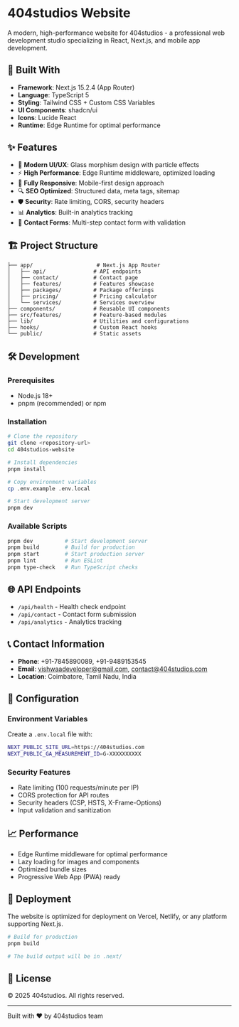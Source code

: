 # 404studios Website

A modern, high-performance website for 404studios - a professional web development studio specializing in React, Next.js, and mobile app development.

## 🚀 Built With

- **Framework**: Next.js 15.2.4 (App Router)
- **Language**: TypeScript 5
- **Styling**: Tailwind CSS + Custom CSS Variables
- **UI Components**: shadcn/ui
- **Icons**: Lucide React
- **Runtime**: Edge Runtime for optimal performance

## ✨ Features

- 🎨 **Modern UI/UX**: Glass morphism design with particle effects
- ⚡ **High Performance**: Edge Runtime middleware, optimized loading
- 📱 **Fully Responsive**: Mobile-first design approach
- 🔍 **SEO Optimized**: Structured data, meta tags, sitemap
- 🛡️ **Security**: Rate limiting, CORS, security headers
- 📊 **Analytics**: Built-in analytics tracking
- 🎯 **Contact Forms**: Multi-step contact form with validation

## 🏗️ Project Structure

```
├── app/                    # Next.js App Router
│   ├── api/               # API endpoints
│   ├── contact/           # Contact page
│   ├── features/          # Features showcase
│   ├── packages/          # Package offerings
│   ├── pricing/           # Pricing calculator
│   └── services/          # Services overview
├── components/            # Reusable UI components
├── src/features/          # Feature-based modules
├── lib/                   # Utilities and configurations
├── hooks/                 # Custom React hooks
└── public/                # Static assets
```

## 🛠️ Development

### Prerequisites

- Node.js 18+ 
- pnpm (recommended) or npm

### Installation

```bash
# Clone the repository
git clone <repository-url>
cd 404studios-website

# Install dependencies
pnpm install

# Copy environment variables
cp .env.example .env.local

# Start development server
pnpm dev
```

### Available Scripts

```bash
pnpm dev          # Start development server
pnpm build        # Build for production
pnpm start        # Start production server
pnpm lint         # Run ESLint
pnpm type-check   # Run TypeScript checks
```

## 🌐 API Endpoints

- `/api/health` - Health check endpoint
- `/api/contact` - Contact form submission
- `/api/analytics` - Analytics tracking

## 📞 Contact Information

- **Phone**: +91-7845890089, +91-9489153545
- **Email**: vishwaadeveloper@gmail.com, contact@404studios.com
- **Location**: Coimbatore, Tamil Nadu, India

## 🔧 Configuration

### Environment Variables

Create a `.env.local` file with:

```bash
NEXT_PUBLIC_SITE_URL=https://404studios.com
NEXT_PUBLIC_GA_MEASUREMENT_ID=G-XXXXXXXXXX
```

### Security Features

- Rate limiting (100 requests/minute per IP)
- CORS protection for API routes
- Security headers (CSP, HSTS, X-Frame-Options)
- Input validation and sanitization

## 📈 Performance

- Edge Runtime middleware for optimal performance
- Lazy loading for images and components
- Optimized bundle sizes
- Progressive Web App (PWA) ready

## 🚀 Deployment

The website is optimized for deployment on Vercel, Netlify, or any platform supporting Next.js.

```bash
# Build for production
pnpm build

# The build output will be in .next/
```

## 📄 License

© 2025 404studios. All rights reserved.

---

Built with ❤️ by 404studios team
